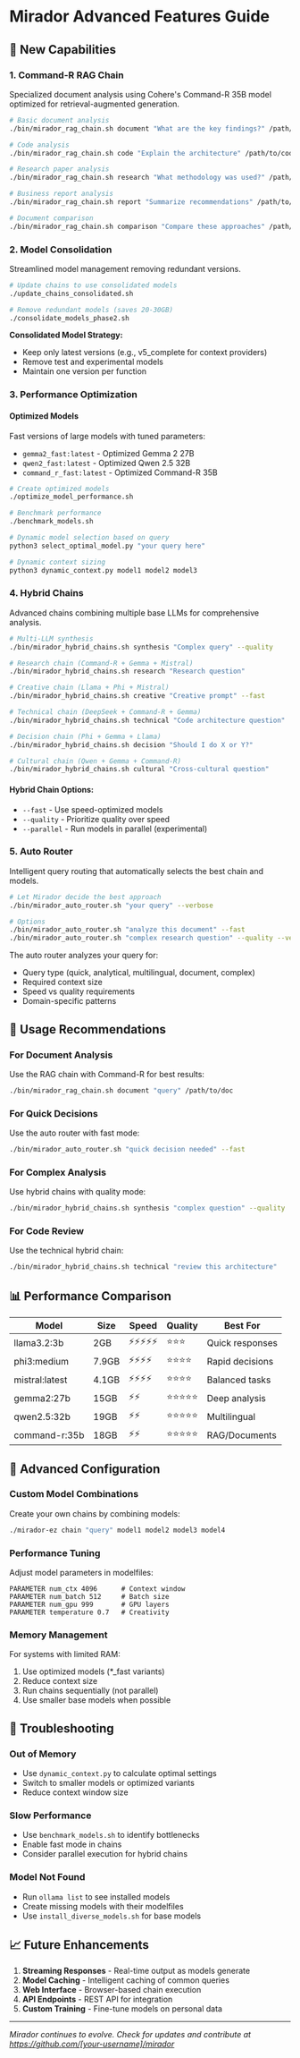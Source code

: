 # Mirador Advanced Features Guide

## 🚀 New Capabilities

### 1. Command-R RAG Chain
Specialized document analysis using Cohere's Command-R 35B model optimized for retrieval-augmented generation.

```bash
# Basic document analysis
./bin/mirador_rag_chain.sh document "What are the key findings?" /path/to/document.pdf

# Code analysis
./bin/mirador_rag_chain.sh code "Explain the architecture" /path/to/codebase

# Research paper analysis
./bin/mirador_rag_chain.sh research "What methodology was used?" /path/to/paper.pdf

# Business report analysis
./bin/mirador_rag_chain.sh report "Summarize recommendations" /path/to/report.pdf

# Document comparison
./bin/mirador_rag_chain.sh comparison "Compare these approaches" /path/to/docs
```

### 2. Model Consolidation
Streamlined model management removing redundant versions.

```bash
# Update chains to use consolidated models
./update_chains_consolidated.sh

# Remove redundant models (saves 20-30GB)
./consolidate_models_phase2.sh
```

**Consolidated Model Strategy:**
- Keep only latest versions (e.g., v5_complete for context providers)
- Remove test and experimental models
- Maintain one version per function

### 3. Performance Optimization

#### Optimized Models
Fast versions of large models with tuned parameters:
- `gemma2_fast:latest` - Optimized Gemma 2 27B
- `qwen2_fast:latest` - Optimized Qwen 2.5 32B  
- `command_r_fast:latest` - Optimized Command-R 35B

```bash
# Create optimized models
./optimize_model_performance.sh

# Benchmark performance
./benchmark_models.sh

# Dynamic model selection based on query
python3 select_optimal_model.py "your query here"

# Dynamic context sizing
python3 dynamic_context.py model1 model2 model3
```

### 4. Hybrid Chains
Advanced chains combining multiple base LLMs for comprehensive analysis.

```bash
# Multi-LLM synthesis
./bin/mirador_hybrid_chains.sh synthesis "Complex query" --quality

# Research chain (Command-R + Gemma + Mistral)
./bin/mirador_hybrid_chains.sh research "Research question"

# Creative chain (Llama + Phi + Mistral)
./bin/mirador_hybrid_chains.sh creative "Creative prompt" --fast

# Technical chain (DeepSeek + Command-R + Gemma)
./bin/mirador_hybrid_chains.sh technical "Code architecture question"

# Decision chain (Phi + Gemma + Llama)
./bin/mirador_hybrid_chains.sh decision "Should I do X or Y?"

# Cultural chain (Qwen + Gemma + Command-R)
./bin/mirador_hybrid_chains.sh cultural "Cross-cultural question"
```

#### Hybrid Chain Options:
- `--fast` - Use speed-optimized models
- `--quality` - Prioritize quality over speed
- `--parallel` - Run models in parallel (experimental)

### 5. Auto Router
Intelligent query routing that automatically selects the best chain and models.

```bash
# Let Mirador decide the best approach
./bin/mirador_auto_router.sh "your query" --verbose

# Options
./bin/mirador_auto_router.sh "analyze this document" --fast
./bin/mirador_auto_router.sh "complex research question" --quality --verbose
```

The auto router analyzes your query for:
- Query type (quick, analytical, multilingual, document, complex)
- Required context size
- Speed vs quality requirements
- Domain-specific patterns

## 🎯 Usage Recommendations

### For Document Analysis
Use the RAG chain with Command-R for best results:
```bash
./bin/mirador_rag_chain.sh document "query" /path/to/doc
```

### For Quick Decisions
Use the auto router with fast mode:
```bash
./bin/mirador_auto_router.sh "quick decision needed" --fast
```

### For Complex Analysis
Use hybrid chains with quality mode:
```bash
./bin/mirador_hybrid_chains.sh synthesis "complex question" --quality
```

### For Code Review
Use the technical hybrid chain:
```bash
./bin/mirador_hybrid_chains.sh technical "review this architecture"
```

## 📊 Performance Comparison

| Model | Size | Speed | Quality | Best For |
|-------|------|-------|---------|----------|
| llama3.2:3b | 2GB | ⚡⚡⚡⚡⚡ | ⭐⭐⭐ | Quick responses |
| phi3:medium | 7.9GB | ⚡⚡⚡⚡ | ⭐⭐⭐⭐ | Rapid decisions |
| mistral:latest | 4.1GB | ⚡⚡⚡⚡ | ⭐⭐⭐⭐ | Balanced tasks |
| gemma2:27b | 15GB | ⚡⚡ | ⭐⭐⭐⭐⭐ | Deep analysis |
| qwen2.5:32b | 19GB | ⚡⚡ | ⭐⭐⭐⭐⭐ | Multilingual |
| command-r:35b | 18GB | ⚡⚡ | ⭐⭐⭐⭐⭐ | RAG/Documents |

## 🔧 Advanced Configuration

### Custom Model Combinations
Create your own chains by combining models:
```bash
./mirador-ez chain "query" model1 model2 model3 model4
```

### Performance Tuning
Adjust model parameters in modelfiles:
```
PARAMETER num_ctx 4096      # Context window
PARAMETER num_batch 512     # Batch size
PARAMETER num_gpu 999       # GPU layers
PARAMETER temperature 0.7   # Creativity
```

### Memory Management
For systems with limited RAM:
1. Use optimized models (*_fast variants)
2. Reduce context size
3. Run chains sequentially (not parallel)
4. Use smaller base models when possible

## 🚦 Troubleshooting

### Out of Memory
- Use `dynamic_context.py` to calculate optimal settings
- Switch to smaller models or optimized variants
- Reduce context window size

### Slow Performance
- Use `benchmark_models.sh` to identify bottlenecks
- Enable fast mode in chains
- Consider parallel execution for hybrid chains

### Model Not Found
- Run `ollama list` to see installed models
- Create missing models with their modelfiles
- Use `install_diverse_models.sh` for base models

## 📈 Future Enhancements

1. **Streaming Responses** - Real-time output as models generate
2. **Model Caching** - Intelligent caching of common queries
3. **Web Interface** - Browser-based chain execution
4. **API Endpoints** - REST API for integration
5. **Custom Training** - Fine-tune models on personal data

---

*Mirador continues to evolve. Check for updates and contribute at https://github.com/[your-username]/mirador*